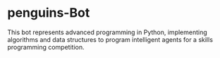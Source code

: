 # penguins-Bot
This bot represents advanced programming in Python, implementing algorithms and data structures to program intelligent agents for a skills programming competition.
